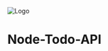 ![Logo](https://dev.acquia.com/sites/default/files/styles/blog_node_image/public/blog/nodejs-new-pantone-black2_0.png?itok=jAGxncMw)

# Node-Todo-API 